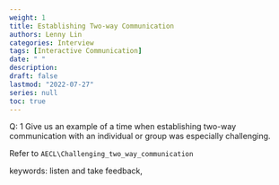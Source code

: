 ```yaml
---
weight: 1
title: Establishing Two-way Communication
authors: Lenny Lin
categories: Interview
tags: [Interactive Communication]
date: " "
description: 
draft: false
lastmod: "2022-07-27"
series: null
toc: true
---
```


Q: 1 Give us an example of a time when establishing two-way communication with an individual or group was especially challenging.


Refer to `AECL\Challenging_two_way_communication`

keywords: listen and take feedback, 
